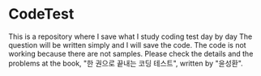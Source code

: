 # CodeTest
This is a repository where I save what I study coding test day by day
The question will be written simply and I will save the code.
The code is not working because there are not samples.
Please check the details and the problems at the book, "한 권으로 끝내는 코딩 테스트", written by "윤성환".
